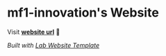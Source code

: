 
# mf1-innovation's Website

Visit **[website url](#)** 🚀

_Built with [Lab Website Template](https://greene-lab.gitbook.io/lab-website-template-docs)_

